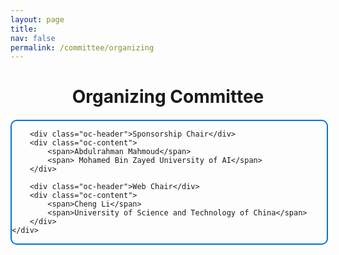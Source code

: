 ```yaml
---
layout: page
title:
nav: false
permalink: /committee/organizing
---
```

<h1 style="text-align:center;">Organizing Committee</h1>
<html lang="en">
<head>
    <meta charset="UTF-8">
    <style>
        .oc-container {
            border: 2px solid #0074D9;
            border-radius: 10px;
            overflow: hidden;
            width: 100%;
            max-width: 600px;
            margin: 20px auto;
        }
        .oc-header {
            background-color: #5DADE2;
            color: white;
            padding: 10px;
            font-weight: bold;
        }
        .oc-content {
            display: flex;
            justify-content: space-between;
            padding: 10px;
            border-bottom: 1px solid #ddd;
        }
        .oc-content:last-child {
            border-bottom: none;
        }
    </style>
</head>
<body>
    <div class="oc-container">

        <div class="oc-header">Sponsorship Chair</div>
        <div class="oc-content">
            <span>Abdulrahman Mahmoud</span>
            <span> Mohamed Bin Zayed University of AI</span>
        </div>

        <div class="oc-header">Web Chair</div>
        <div class="oc-content">
            <span>Cheng Li</span>
            <span>University of Science and Technology of China</span>
        </div>
    </div>
</body>
</html>